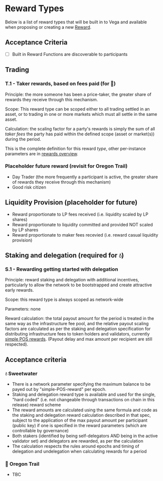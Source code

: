 # Reward Types

Below is a list of reward types that will be built in to Vega and available when proposing or creating a new [Reward](0056-rewards-overview.md).

## Acceptance Criteria
- [ ] Built in Reward Functions are discoverable to participants 


## Trading

### T.1 - Taker rewards, based on fees paid (for 🤠)

Principle: the more someone has been a price-taker, the greater share of rewards they receive through this mechanism.

Scope: This reward type can be scoped either to all trading settled in an asset, or to trading in one or more markets which must all settle in the same asset.

Calculation: the scaling factor for a party's rewards is simply the sum of all *taker fees* the party has paid within the defined scope (asset or market(s)) during the period.

This is the complete definition for this reward *type*, other per-instance parameters are in [rewards overview](0056-rewards-overview.md#Creating-reward-schemes).

### Placeholder future reward (revisit for Oregon Trail)

- Day Trader (the more frequently a participant is active, the greater share of rewards they receive through this mechanism)
- Good risk citizen


## Liquidity Provision (placeholder for future)

- Reward proportionate to LP fees received (i.e. liquidity scaled by LP shares)
- Reward proportionate to liquidity committed and provided NOT scaled by LP shares
- Reward proportionate to maker fees recevied (i.e. reward casual liquidity provision)


## Staking and delegation (required for 💧)

### S.1 - Rewarding getting started with delegation

Principle: reward staking and delegation with additional incentives, particularly to allow the network to be bootstrapped and create attractive early rewards.

Scope: this reward type is always scoped as network-wide

Parameters: none 

Reward calculation: the total payout amount for the period is treated in the same way as the infrastructure fee pool, and the relative payout scaling factors are calculated as per the staking and delegation specification for distributing infrastructure fees to token holders and validators, currently [simple POS rewards](0058-simple-POS-rewards.md). (Payout delay and max amount per recipient are still respected).

## Acceptance criteria


### 💧 Sweetwater


- There is a network parameter specifying the maximum balance to be payed out by "simple-POS-reward" per epoch. 
- Staking and delegation reward type is available and used for the single, "hard coded" (i.e. not changeable through transactions on chain in this release) reward scheme
- The reward amounts are calculated using the same formula and code as the staking and delegation reward calculation described in that spec, subject to the application of the max payout amount per participant (public key) if one is specified in the reward parameters (which are controllable by governance)
- Both stakers (identified by being self-delegators AND being in the active validator set) and delegators are rewarded, as per the calculation
- The calculation respects the rules around epochs and timing of delegation and undelegation when calculating rewards for a period


### 🤠 Oregon Trail

- TBC